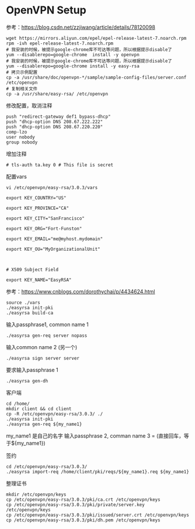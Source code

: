 # OpenVPN Setup
参考：https://blog.csdn.net/zzjiwang/article/details/78120098
```shell
wget https://mirrors.aliyun.com/epel/epel-release-latest-7.noarch.rpm
rpm -ivh epel-release-latest-7.noarch.rpm
# 我安装的时候，被提示google-chrome库不可达等问题，所以根据提示disable了
yum --disablerepo=google-chrome  install -y openvpn
# 我安装的时候，被提示google-chrome库不可达等问题，所以根据提示disable了
yum --disablerepo=google-chrome install -y easy-rsa
# 拷贝示例配置
cp -a /usr/share/doc/openvpn-*/sample/sample-config-files/server.conf /etc/openvpn
# 复制相关文件
cp -a /usr/share/easy-rsa/ /etc/openvpn
```
修改配置，取消注释
```
push "redirect-gateway def1 bypass-dhcp"
push "dhcp-option DNS 208.67.222.222"
push "dhcp-option DNS 208.67.220.220"
comp-lzo
user nobody
group nobody
```
增加注释
```
# tls-auth ta.key 0 # This file is secret
```

配置vars
```
vi /etc/openvpn/easy-rsa/3.0.3/vars
```

```shell
export KEY_COUNTRY="US"

export KEY_PROVINCE="CA"

export KEY_CITY="SanFrancisco"

export KEY_ORG="Fort-Funston"

export KEY_EMAIL="me@myhost.mydomain"

export KEY_OU="MyOrganizationalUnit"



# X509 Subject Field

export KEY_NAME="EasyRSA"
```

参考：https://www.cnblogs.com/dorothychai/p/4434624.html
```shell
source ./vars
./easyrsa init-pki
./easyrsa build-ca
```
输入passphrase1, common name 1

```shell
./easyrsa gen-req server nopass
```
输入common name 2 (另一个)

```shell
./easyrsa sign server server
```
要求输入passphrase 1

```
./easyrsa gen-dh
```

客户端
```
cd /home/
mkdir client && cd client
cp -R /etc/openvpn/easy-rsa/3.0.3/ ./
./easyrsa init-pki
./easyrsa gen-req ${my_name1}
```
my_name1 是自己的名字
输入passphrase 2,  comman name 3 = (直接回车，等于${my_name1})

签约
```
cd /etc/openvpn/easy-rsa/3.0.3/
./easyrsa import-req /home/client/pki/reqs/${my_name1}.req ${my_name1}
```

整理证书
```
mkdir /etc/openvpn/keys
cp /etc/openvpn/easy-rsa/3.0.3/pki/ca.crt /etc/openvpn/keys
cp /etc/openvpn/easy-rsa/3.0.3/pki/private/server.key /etc/openvpn/keys
cp /etc/openvpn/easy-rsa/3.0.3/pki/issued/server.crt /etc/openvpn/keys
cp /etc/openvpn/easy-rsa/3.0.3/pki/dh.pem /etc/openvpn/keys
```
